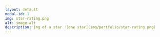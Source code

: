 ```yaml
---
layout: default
modal-id: 1
img: star-rating.png
alt: image-alt
description: Img of a star ![one star](img/portfolio/star-rating.png)
---
```

